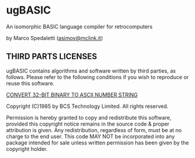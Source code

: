 # ugBASIC

An isomorphic BASIC language compiler for retrocomputers

by Marco Spedaletti (asimov@mclink.it)

## THIRD PARTS LICENSES

ugBASIC contains algorithms and software written
by third parties, as follows. Please refer to the following
conditions if you wish to reproduce or reuse this software.

[CONVERT 32-BIT BINARY TO ASCII NUMBER STRING](https://github.com/spotlessmind1975/ugbasic/blob/main/ugbc/src/hw/6502/bits_to_string.asm)

Copyright (C)1985 by BCS Technology Limited.  All rights reserved.

Permission is hereby granted to copy and redistribute this software,
provided this copyright notice remains in the source code & proper
attribution is given.  Any redistribution, regardless of form, must
be at no charge to the end user. This code MAY NOT be incorporated
into any package intended for sale unless written permission has
been given by the copyright holder.
